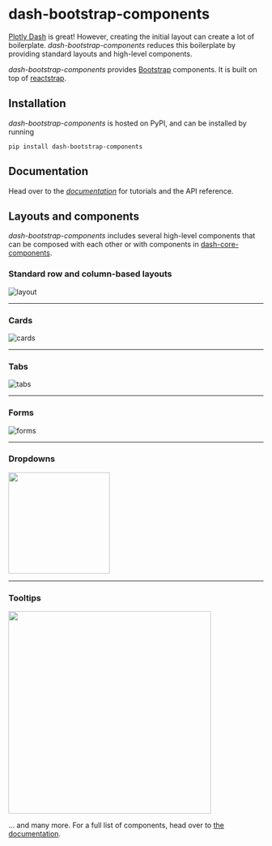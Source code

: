# dash-bootstrap-components

[Plotly Dash][dash-homepage] is great! However, creating the initial
layout can create a lot of boilerplate. *dash-bootstrap-components*
reduces this boilerplate by providing standard layouts and high-level
components.

*dash-bootstrap-components* provides [Bootstrap][bootstrap-homepage]
components. It is built on top of [reactstrap][reactstrap-homepage].

## Installation

*dash-bootstrap-components* is hosted on PyPI, and can be installed by
running

```
pip install dash-bootstrap-components
```

## Documentation

Head over to the [*documentation*][docs-homepage] for tutorials and
the API reference.

## Layouts and components

*dash-bootstrap-components* includes several high-level components
that can be composed with each other or with components in
[dash-core-components](https://dash.plot.ly/dash-core-components).

### Standard row and column-based layouts

![layout](./readme-images/layout.png)

---

### Cards

![cards](./readme-images/cards.png)

---

### Tabs

![tabs](./readme-images/tabs.png)

---

### Forms

![forms](./readme-images/forms.png)

---

### Dropdowns

<img src="./readme-images/dropdown.png" width="200"/>

---

### Tooltips

<img src="./readme-images/tooltips.png" width="400"/>


... and many more. For a full list of components, head over to [the documentation][docs-components].

[dash-homepage]: https://dash.plot.ly/
[bootstrap-homepage]: https://getbootstrap.com/
[dbc-repo]: https://github.com/ASIDataScience/dash-bootstrap-components
[reactstrap-homepage]: https://reactstrap.github.io/
[docs-homepage]: https://dash-bootstrap-components.opensource.asidatascience.com
[docs-components]: https://dash-bootstrap-components.opensource.asidatascience.com/l/components
